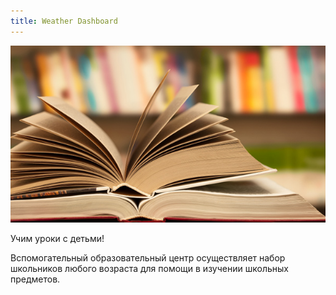 ```yaml
---
title: Weather Dashboard
---
```


![Weather Dashboard](assets/img/work/proj-7/img1.jpg)

Учим уроки с детьми!

Вспомогательный образовательный центр осуществляет набор школьников любого возраста для помощи в изучении
школьных предметов.
